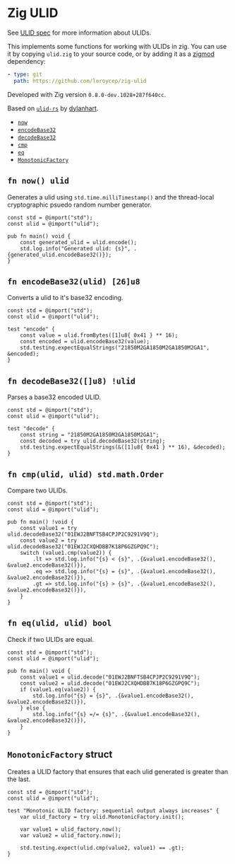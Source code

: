 # Zig ULID

See [ULID spec][] for more information about ULIDs.

[ulid spec]: https://github.com/ulid/spec

This implements some functions for working with ULIDs in zig. You can use it by
copying `ulid.zig` to your source code, or by adding it as a [zigmod][]
dependency:

[zigmod]: https://github.com/nektro/zigmod

```yaml
- type: git
  path: https://github.com/leroycep/zig-ulid
```

Developed with Zig version `0.8.0-dev.1028+287f640cc`.

Based on [`ulid-rs`][] by [dylanhart][].

[`ulid-rs`]: https://github.com/dylanhart/ulid-rs
[dylanhart]: https://github.com/dylanhart

-   [`now`](#fn-now-ulid)
-   [`encodeBase32`](#fn-encodeBase32ulid-26u8)
-   [`decodeBase32`](#fn-decodeBase32u8-ulid)
-   [`cmp`](#fn-cmpulid-ulid-stdmathOrder)
-   [`eq`](#fn-equlid-ulid-bool)
-   [`MonotonicFactory`](#monotonicfactory-struct)

## `fn now() ulid`

Generates a ulid using `std.time.milliTimestamp()` and the thread-local
cryptographic psuedo random number generator.

```zig
const std = @import("std");
const ulid = @import("ulid");

pub fn main() void {
    const generated_ulid = ulid.encode();
    std.log.info("Generated ulid: {s}", .{generated_ulid.encodeBase32()});
}
```

## `fn encodeBase32(ulid) [26]u8`

Converts a ulid to it's base32 encoding.

```zig
const std = @import("std");
const ulid = @import("ulid");

test "encode" {
    const value = ulid.fromBytes([1]u8{ 0x41 } ** 16);
    const encoded = ulid.encodeBase32(value);
    std.testing.expectEqualStrings("21850M2GA1850M2GA1850M2GA1", &encoded);
}
```

## `fn decodeBase32([]u8) !ulid`

Parses a base32 encoded ULID.

```zig
const std = @import("std");
const ulid = @import("ulid");

test "decode" {
    const string = "21850M2GA1850M2GA1850M2GA1";
    const decoded = try ulid.decodeBase32(string);
    std.testing.expectEqualStrings(&([1]u8{ 0x41 } ** 16), &decoded);
}
```

## `fn cmp(ulid, ulid) std.math.Order`

Compare two ULIDs.

```zig
const std = @import("std");
const ulid = @import("ulid");

pub fn main() !void {
    const value1 = try ulid.decodeBase32("01EWJ2BNFTSB4CPJP2C9291V9Q");
    const value2 = try ulid.decodeBase32("01EWJ2CXQHDBB7K18P6GZGPQ9C");
    switch (value1.cmp(value2)) {
        .lt => std.log.info("{s} < {s}", .{&value1.encodeBase32(), &value2.encodeBase32()}),
        .eq => std.log.info("{s} = {s}", .{&value1.encodeBase32(), &value2.encodeBase32()}),
        .gt => std.log.info("{s} > {s}", .{&value1.encodeBase32(), &value2.encodeBase32()}),
    }
}
```

## `fn eq(ulid, ulid) bool`

Check if two ULIDs are equal.

```zig
const std = @import("std");
const ulid = @import("ulid");

pub fn main() void {
    const value1 = ulid.decode("01EWJ2BNFTSB4CPJP2C9291V9Q");
    const value2 = ulid.decode("01EWJ2CXQHDBB7K18P6GZGPQ9C");
    if (value1.eq(value2)) {
        std.log.info("{s} = {s}", .{&value1.encodeBase32(), &value2.encodeBase32()}),
    } else {
        std.log.info("{s} =/= {s}", .{&value1.encodeBase32(), &value2.encodeBase32()}),
    }
}
```

## `MonotonicFactory` struct

Creates a ULID factory that ensures that each ulid generated is greater than the last.

```
const std = @import("std");
const ulid = @import("ulid");

test "Monotonic ULID factory: sequential output always increases" {
    var ulid_factory = try ulid.MonotonicFactory.init();
    
    var value1 = ulid_factory.now();
    var value2 = ulid_factory.now();
    
    std.testing.expect(ulid.cmp(value2, value1) == .gt);
}
```
